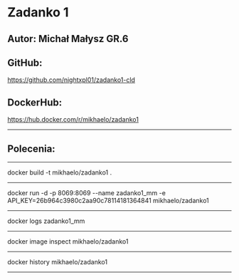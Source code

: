 # Zadanko 1

## Autor: Michał Małysz GR.6

## GitHub: 
https://github.com/nightxpl01/zadanko1-cld

## DockerHub: 
https://hub.docker.com/r/mikhaelo/zadanko1

---

## Polecenia:

---

docker build -t mikhaelo/zadanko1 .

---

docker run -d -p 8069:8069 --name zadanko1_mm -e API_KEY=26b964c3980c2aa90c78114181364841 mikhaelo/zadanko1

---

docker logs zadanko1_mm

---

docker image inspect mikhaelo/zadanko1

---

docker history mikhaelo/zadanko1

---
